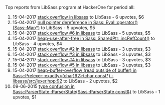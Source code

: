 Top reports from LibSass program at HackerOne for period all:

1. 15-04-2017 [stack overflow in libsass](https://hackerone.com/reports/221260) to LibSass - 6 upvotes, $6
2. 15-04-2017 [null pointer dereference in Sass::Eval::operator()(Sass::Map*)](https://hackerone.com/reports/221287) to LibSass - 5 upvotes, $5
3. 15-04-2017 [stack overflow #6 in libsass](https://hackerone.com/reports/221292) to LibSass - 5 upvotes, $5
4. 15-04-2017 [heap-use-after-free in Sass::SharedPtr::incRefCount()](https://hackerone.com/reports/221289) to LibSass - 4 upvotes, $4
5. 15-04-2017 [stack overflow #2 in libsass](https://hackerone.com/reports/221262) to LibSass - 3 upvotes, $3
6. 15-04-2017 [stack overflow #3 in libsass](https://hackerone.com/reports/221264) to LibSass - 3 upvotes, $3
7. 15-04-2017 [stack overflow #4 in libsass](https://hackerone.com/reports/221267) to LibSass - 3 upvotes, $3
8. 15-04-2017 [stack overflow #5 in libsass](https://hackerone.com/reports/221286) to LibSass - 3 upvotes, $3
9. 15-04-2017 [heap-buffer-overflow (read outside of buffer) in Sass::Prelexer::exactly\<(char)92\>(char const*) - libsass/src/lexer.hpp:92](https://hackerone.com/reports/221163) to LibSass - 2 upvotes, $2
10. 09-06-2015 [type confusion in Sass::ParserState::ParserState(Sass::ParserState const&)](https://hackerone.com/reports/66724) to LibSass - 1 upvotes, $1

